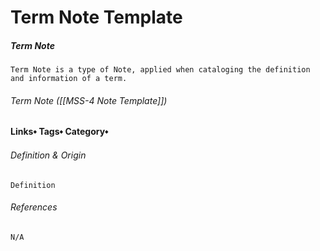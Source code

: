 # Term Note Template
##### Term Note
	Term Note is a type of Note, applied when cataloging the definition and information of a term.
###### Term Note ([[MSS-4 Note Template]])
**Links⬩**
**Tags⬩**
**Category⬩**

###### Definition & Origin
	Definition
###### References
	N/A